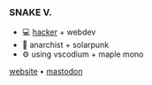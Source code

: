 ### SNAKE V.
- 💻 [hacker](http://catb.org/jargon/html/H/hacker.html) + webdev
- 🌱 anarchist + solarpunk
- ⚙️ using vscodium + maple mono

[website](https://playmoar.neocities.org/) • [mastodon](https://flipping.rocks/@snake)
